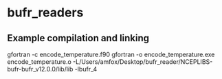 # bufr_readers

## Example compilation and linking
gfortran -c encode_temperature.f90
gfortran -o encode_temperature.exe encode_temperature.o -L/Users/amfox/Desktop/bufr_reader/NCEPLIBS-bufr-bufr_v12.0.0/lib/lib -lbufr_4
